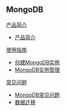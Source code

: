 ## MongoDB

[产品简介]()
 
* [产品简介](平台服务/MongoDB/产品简介/MongoDB产品简介.md)

[使用指南]()

* [创建MongoDB实例](平台服务/MongoDB/使用指南/创建MongoDB实例.md)
* [MongoDB实例管理](平台服务/MongoDB/使用指南/MongoDB实例管理.md)

[常见问题]()

* [MongoDB常见问题](平台服务/MongoDB/常见问题/MongoDB常见问题.md)
* [数据迁移](平台服务/MongoDB/常见问题/数据迁移.md)